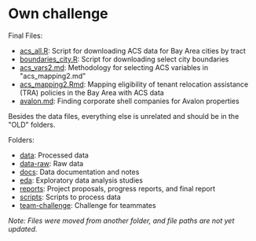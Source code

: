 # Own challenge

Final Files:

* [acs_all.R](scripts/acs_all.R): Script for downloading ACS data for Bay Area cities by tract
* [boundaries_city.R](scripts/boundaries_city.R): Script for downloading select city boundaries
* [acs_vars2.md](reports/acs_vars2.md): Methodology for selecting ACS variables in "acs_mapping2.md"
* [acs_mapping2.Rmd](reports/acs_mapping2.md): Mapping eligibility of tenant relocation assistance (TRA) policies in the Bay Area with ACS data
* [avalon.md](reports/avalon.md): Finding corporate shell companies for Avalon properties

Besides the data files, everything else is unrelated and should be in the "OLD" folders.

Folders:

* [data](data): Processed data
* [data-raw](data-raw): Raw data
* [docs](docs): Data documentation and notes
* [eda](eda): Exploratory data analysis studies
* [reports](reports): Project proposals, progress reports, and final report
* [scripts](scripts): Scripts to process data
* [team-challenge](team-challenge): Challenge for teammates

*Note: Files were moved from another folder, and file paths are not yet updated.*
